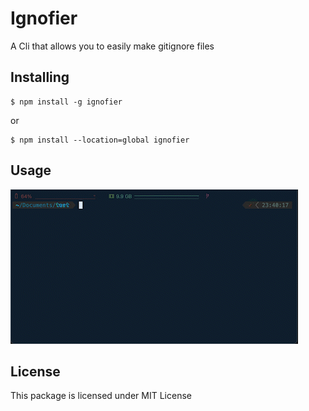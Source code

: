 # Ignofier

A Cli that allows you to easily make gitignore files

## Installing
```
$ npm install -g ignofier
```
or
```
$ npm install --location=global ignofier
```

## Usage
![Gif Image](https://raw.githubusercontent.com/sujang958/ignofier/main/using.gif)

## License
This package is licensed under MIT License